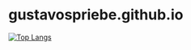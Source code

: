 # gustavospriebe.github.io



[![Top Langs](https://github-readme-stats.vercel.app/api/top-langs/?username=gustavospriebe&layout=compact)](https://github.com/gustavospriebe/github-readme-stats)
